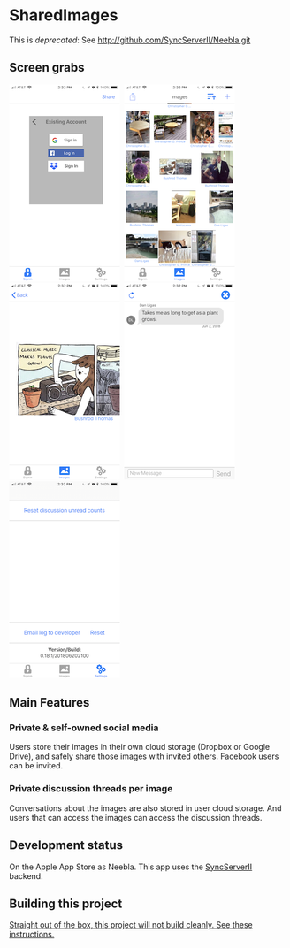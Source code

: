 # SharedImages

This is *deprecated*: See http://github.com/SyncServerII/Neebla.git

## Screen grabs

<kbd>
  <img src="./Screenshots/SignIn.png">
</kbd>

<kbd>
  <img src="./Screenshots/Images.png">
</kbd>

<kbd>
  <img src="./Screenshots/Plants.png">
</kbd>

<kbd>
  <img src="./Screenshots/Discussion.png">
</kbd>

<kbd>
  <img src="./Screenshots/Settings.png">
</kbd>

## Main Features

### Private & self-owned social media

Users store their images in their own cloud storage (Dropbox or Google Drive), and safely share those images with invited others. Facebook users can be invited.

### Private discussion threads per image

Conversations about the images are also stored in user cloud storage. And users that can access the images can access the discussion threads.

## Development status

On the Apple App Store as Neebla. This app uses the [SyncServerII](https://github.com/crspybits/SyncServerII/) backend.

## Building this project

[Straight out of the box, this project will not build cleanly. See these instructions.](https://crspybits.github.io/SyncServerII/#SHAREDIMAGES)
